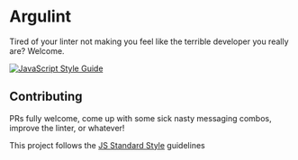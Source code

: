 # Argulint
Tired of your linter not making you feel like the terrible developer you really are? Welcome.

[![JavaScript Style Guide](https://cdn.rawgit.com/standard/standard/master/badge.svg)](https://github.com/standard/standard)

## Contributing

PRs fully welcome, come up with some sick nasty messaging combos, improve the linter, or whatever!

This project follows the [JS Standard Style](https://standardjs.com/) guidelines
